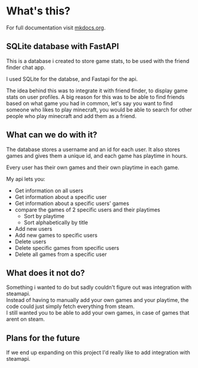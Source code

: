 # What's this?

For full documentation visit [mkdocs.org](https://www.mkdocs.org).

## SQLite database with FastAPI

This is a database i created to store game stats, to be used with the friend finder chat app.

I used SQLite for the databse, and Fastapi for the api.

The idea behind this was to integrate it with friend finder, to display game stats on user profiles.
A big reason for this was to be able to find friends based on what game you had in common, let's say you want to find someone who likes to play minecraft, you would be able to search for other people who play minecraft and add them as a friend.

## What can we do with it?

The database stores a username and an id for each user.
It also stores games and gives them a unique id, and each game has playtime in hours.

Every user has their own games and their own playtime in each game.

My api lets you:

- Get information on all users
- Get information about a specific user
- Get information about a specific users' games
- compare the games of 2 specific users and their playtimes
    - Sort by playtime
    - Sort alphabetically by title
- Add new users
- Add new games to specific users
- Delete users
- Delete specific games from specific users
- Delete all games from a specific user

## What does it not do?

Something i wanted to do but sadly couldn't figure out was integration with steamapi.<br>
Instead of having to manually add your own games and your playtime, the code could just simply fetch everything from steam.<br>
I still wanted you to be able to add your own games, in case of games that arent on steam.

## Plans for the future

If we end up expanding on this project I'd really like to add integration with steamapi.

